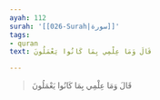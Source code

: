 ```yaml
---
ayah: 112
surah: '[[026-Surah|سورة]]'
tags:
- quran
text: قَالَ وَمَا عِلْمِي بِمَا كَانُوا يَعْمَلُونَ

---
```

> قَالَ وَمَا عِلْمِي بِمَا كَانُوا يَعْمَلُونَ
